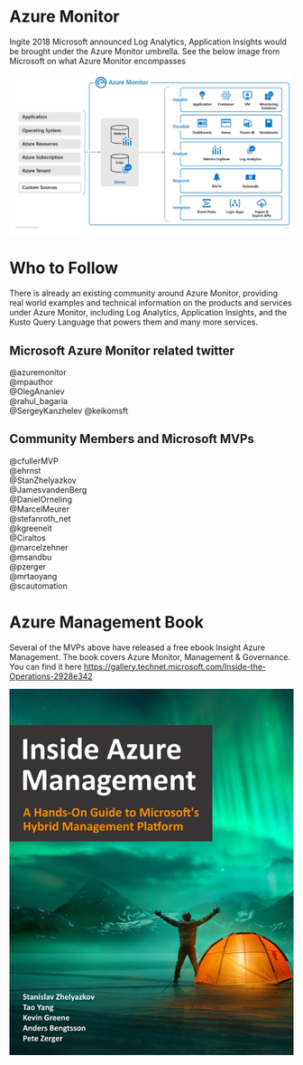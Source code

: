 # Azure Monitor 

Ingite 2018 Microsoft announced Log Analytics, Application Insights would be brought under the Azure Monitor umbrella. See the below image from Microsoft on what Azure Monitor encompasses

![azure monitor overview](images/overview.png)

# Who to Follow

There is already an existing community around Azure Monitor, providing real world examples and technical information on the products and services under Azure Monitor, including Log Analytics, Application Insights, and the Kusto Query Language that powers them and many more services.

## Microsoft Azure Monitor related twitter

@azuremonitor  
@mpauthor  
@OlegAnaniev  
@rahul_bagaria  
@SergeyKanzhelev 
@keikomsft   

## Community Members and Microsoft MVPs

@cfullerMVP  
@ehrnst  
@StanZhelyazkov  
@JamesvandenBerg  
@DanielOrneling  
@MarcelMeurer  
@stefanroth_net  
@kgreeneit  
@Ciraltos  
@marcelzehner   
@msandbu  
@pzerger  
@mrtaoyang  
@scautomation  


# Azure Management Book
Several of the MVPs above have released a free ebook Insight Azure Management. The book covers Azure Monitor, Management & Governance. You can find it here https://gallery.technet.microsoft.com/Inside-the-Operations-2928e342 

![Inside Azure Management](images/Inside_Azure_Management_Cover.png)

